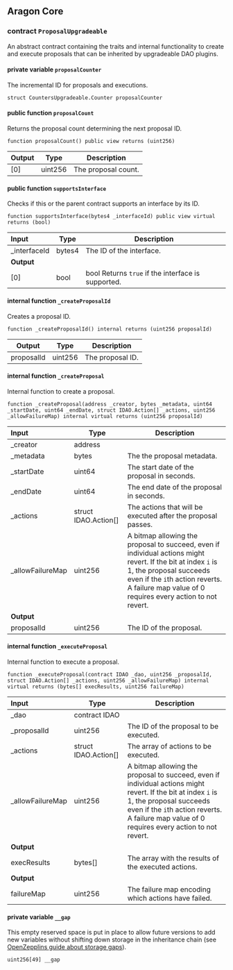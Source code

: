 ## Aragon Core

###  contract `ProposalUpgradeable`

An abstract contract containing the traits and internal functionality to create and execute proposals that can be inherited by upgradeable DAO plugins.

#### private variable `proposalCounter`

The incremental ID for proposals and executions.

```solidity
struct CountersUpgradeable.Counter proposalCounter 
```

#### public function `proposalCount`

Returns the proposal count determining the next proposal ID.

```solidity
function proposalCount() public view returns (uint256) 
```

| Output | Type | Description |
| ------ | ---- | ----------- |
| [0] | uint256 | The proposal count. |

#### public function `supportsInterface`

Checks if this or the parent contract supports an interface by its ID.

```solidity
function supportsInterface(bytes4 _interfaceId) public view virtual returns (bool) 
```

| Input | Type | Description |
|:----- | ---- | ----------- |
| _interfaceId | bytes4 | The ID of the interface. |
| **Output** | |
| [0] | bool | bool Returns `true` if the interface is supported. |

#### internal function `_createProposalId`

Creates a proposal ID.

```solidity
function _createProposalId() internal returns (uint256 proposalId) 
```

| Output | Type | Description |
| ------ | ---- | ----------- |
| proposalId | uint256 | The proposal ID. |

#### internal function `_createProposal`

Internal function to create a proposal.

```solidity
function _createProposal(address _creator, bytes _metadata, uint64 _startDate, uint64 _endDate, struct IDAO.Action[] _actions, uint256 _allowFailureMap) internal virtual returns (uint256 proposalId) 
```

| Input | Type | Description |
|:----- | ---- | ----------- |
| _creator | address |  |
| _metadata | bytes | The the proposal metadata. |
| _startDate | uint64 | The start date of the proposal in seconds. |
| _endDate | uint64 | The end date of the proposal in seconds. |
| _actions | struct IDAO.Action[] | The actions that will be executed after the proposal passes. |
| _allowFailureMap | uint256 | A bitmap allowing the proposal to succeed, even if individual actions might revert. If the bit at index `i` is 1, the proposal succeeds even if the `i`th action reverts. A failure map value of 0 requires every action to not revert. |
| **Output** | |
| proposalId | uint256 | The ID of the proposal. |

#### internal function `_executeProposal`

Internal function to execute a proposal.

```solidity
function _executeProposal(contract IDAO _dao, uint256 _proposalId, struct IDAO.Action[] _actions, uint256 _allowFailureMap) internal virtual returns (bytes[] execResults, uint256 failureMap) 
```

| Input | Type | Description |
|:----- | ---- | ----------- |
| _dao | contract IDAO |  |
| _proposalId | uint256 | The ID of the proposal to be executed. |
| _actions | struct IDAO.Action[] | The array of actions to be executed. |
| _allowFailureMap | uint256 | A bitmap allowing the proposal to succeed, even if individual actions might revert. If the bit at index `i` is 1, the proposal succeeds even if the `i`th action reverts. A failure map value of 0 requires every action to not revert. |
| **Output** | |
| execResults | bytes[] | The array with the results of the executed actions. |
| **Output** | |
| failureMap | uint256 | The failure map encoding which actions have failed. |

#### private variable `__gap`

This empty reserved space is put in place to allow future versions to add new variables without shifting down storage in the inheritance chain (see [OpenZepplins guide about storage gaps](https://docs.openzeppelin.com/contracts/4.x/upgradeable#storage_gaps)).

```solidity
uint256[49] __gap 
```

